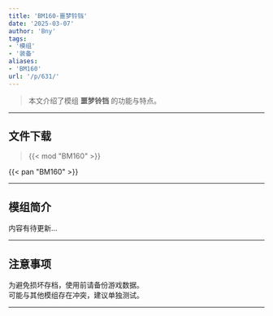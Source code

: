 ```yaml
---
title: 'BM160-噩梦铃铛'
date: '2025-03-07'
author: 'Bny'
tags:
- '模组'
- '装备'
aliases:
- 'BM160'
url: '/p/631/'
---
```


> 本文介绍了模组 **噩梦铃铛** 的功能与特点。

---

## 文件下载  

> {{< mod "BM160" >}}  

{{< pan "BM160" >}}  

---

## 模组简介

>  
内容有待更新...  

---

## 注意事项

>  
为避免损坏存档，使用前请备份游戏数据。  
可能与其他模组存在冲突，建议单独测试。  

---

